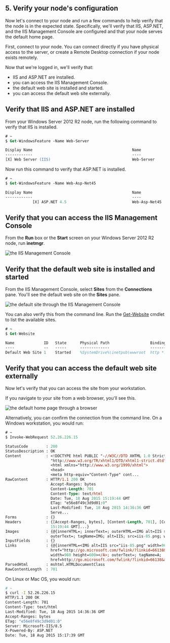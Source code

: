 ## 5. Verify your node's configuration

Now let's connect to your node and run a few commands to help verify that the node is in the expected state. Specifically, we'll verify that IIS, ASP.NET, and the IIS Management Console are configured and that your node serves the default home page.

First, connect to your node. You can connect directly if you have physical access to the server, or create a Remote Desktop connection if your node exists remotely.

Now that we're logged in, we'll verify that:

* IIS and ASP.NET are installed.
* you can access the IIS Management Console.
* the default web site is installed and started.
* you can access the default web site externally.

## Verify that IIS and ASP.NET are installed

From your Windows Server 2012 R2 node, run the following command to verify that IIS is installed.

```ps
# ~
$ Get-WindowsFeature -Name Web-Server

Display Name                                            Name                       Install State
------------                                            ----                       -------------
[X] Web Server (IIS)                                    Web-Server                     Installed
```

Now run this command to verify that ASP.NET is installed.

```ps
# ~
$ Get-WindowsFeature -Name Web-Asp-Net45

Display Name                                            Name                       Install State
------------                                            ----                       -------------
            [X] ASP.NET 4.5                             Web-Asp-Net45                  Installed
```

## Verify that you can access the IIS Management Console

From the **Run** box or the **Start** screen on your Windows Server 2012 R2 node, run **inetmgr**.

![the IIS Management Console](/assets/images/misc/iis_manager_start.png)

## Verify that the default web site is installed and started

From the IIS Management Console, select **Sites** from the **Connections** pane. You'll see the default web site on the **Sites** pane.

![the default site through the IIS Management Console](/assets/images/misc/iis_manager_default_site.png)

You can also verify this from the command line. Run the [Get-Website](https://technet.microsoft.com/en-us/library/ee807832.aspx) cmdlet to list the available sites.

```ps
# ~
$ Get-Website

Name             ID   State      Physical Path                  Bindings
----             --   -----      -------------                  --------
Default Web Site 1    Started    %SystemDrive%\inetpub\wwwroot  http *:80:
```

## Verify that you can access the default web site externally

Now let's verify that you can access the site from your workstation.

If you navigate to your site from a web browser, you'll see this.

![the default home page through a browser](/assets/images/misc/iis_default_home_page.png)

Alternatively, you can confirm the connection from the command line. On a Windows workstation, you would run:

```ps
# ~
$ Invoke-WebRequest 52.26.226.15

StatusCode        : 200
StatusDescription : OK
Content           : <!DOCTYPE html PUBLIC "-//W3C//DTD XHTML 1.0 Strict//EN"
                    "http://www.w3.org/TR/xhtml1/DTD/xhtml1-strict.dtd">
                    <html xmlns="http://www.w3.org/1999/xhtml">
                    <head>
                    <meta http-equiv="Content-Type" cont...
RawContent        : HTTP/1.1 200 OK
                    Accept-Ranges: bytes
                    Content-Length: 701
                    Content-Type: text/html
                    Date: Tue, 18 Aug 2015 15:19:44 GMT
                    ETag: "e56e8f49c3d9d01:0"
                    Last-Modified: Tue, 18 Aug 2015 14:36:36 GMT
                    Serve...
Forms             : {}
Headers           : {[Accept-Ranges, bytes], [Content-Length, 701], [Content-Type, text/html], [Date, Tue, 18 Aug 2015
                    15:19:44 GMT]...}
Images            : {@{innerHTML=; innerText=; outerHTML=<IMG alt=IIS src="iis-85.png" width=960 height=600>;
                    outerText=; tagName=IMG; alt=IIS; src=iis-85.png; width=960; height=600}}
InputFields       : {}
Links             : {@{innerHTML=<IMG alt=IIS src="iis-85.png" width=960 height=600>; innerText=; outerHTML=<A
                    href="http://go.microsoft.com/fwlink/?linkid=66138&amp;clcid=0x409"><IMG alt=IIS src="iis-85.png"
                    width=960 height=600></A>; outerText=; tagName=A;
                    href=http://go.microsoft.com/fwlink/?linkid=66138&amp;clcid=0x409}}
ParsedHtml        : mshtml.HTMLDocumentClass
RawContentLength  : 701
```

On Linux or Mac OS, you would run:

```bash
# ~
$ curl -I 52.26.226.15
HTTP/1.1 200 OK
Content-Length: 701
Content-Type: text/html
Last-Modified: Tue, 18 Aug 2015 14:36:36 GMT
Accept-Ranges: bytes
ETag: "e56e8f49c3d9d01:0"
Server: Microsoft-IIS/8.5
X-Powered-By: ASP.NET
Date: Tue, 18 Aug 2015 15:17:39 GMT
```
